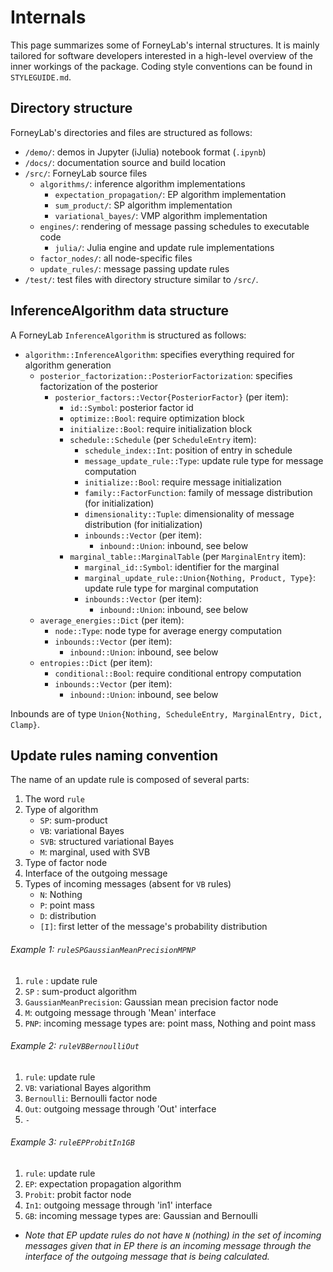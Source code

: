 # Internals

This page summarizes some of ForneyLab's internal structures. It is mainly tailored for software developers interested in a high-level overview of the inner workings of the package. Coding style conventions can be found in `STYLEGUIDE.md`.

## Directory structure

ForneyLab's directories and files are structured as follows:

- `/demo/`: demos in Jupyter (iJulia) notebook format (`.ipynb`)
- `/docs/`: documentation source and build location
- `/src/`: ForneyLab source files
    - `algorithms/`: inference algorithm implementations
        - `expectation_propagation/`: EP algorithm implementation
        - `sum_product/`: SP algorithm implementation
        - `variational_bayes/`: VMP algorithm implementation
    - `engines/`: rendering of message passing schedules to executable code
        - `julia/`: Julia engine and update rule implementations
    - `factor_nodes/`: all node-specific files
    - `update_rules/`: message passing update rules
- `/test/`: test files with directory structure similar to `/src/`.


## InferenceAlgorithm data structure

A ForneyLab `InferenceAlgorithm` is structured as follows:

- `algorithm::InferenceAlgorithm`: specifies everything required for algorithm generation
    - `posterior_factorization::PosteriorFactorization`: specifies factorization of the posterior
        - `posterior_factors::Vector{PosteriorFactor}` (per item):
            - `id::Symbol`: posterior factor id
            - `optimize::Bool`: require optimization block
            - `initialize::Bool`: require initialization block
            - `schedule::Schedule` (per `ScheduleEntry` item):
                - `schedule_index::Int`: position of entry in schedule
                - `message_update_rule::Type`: update rule type for message computation
                - `initialize::Bool`: require message initialization
                - `family::FactorFunction`: family of message distribution (for initialization)
                - `dimensionality::Tuple`: dimensionality of message distribution (for initialization)
                - `inbounds::Vector` (per item):
                    - `inbound::Union`: inbound, see below
            - `marginal_table::MarginalTable` (per `MarginalEntry` item):
                - `marginal_id::Symbol`: identifier for the marginal
                - `marginal_update_rule::Union{Nothing, Product, Type}`: update rule type for marginal computation
                - `inbounds::Vector` (per item):
                    - `inbound::Union`: inbound, see below
    - `average_energies::Dict` (per item):
        - `node::Type`: node type for average energy computation
        - `inbounds::Vector` (per item):
            - `inbound::Union`: inbound, see below
    - `entropies::Dict` (per item):
        - `conditional::Bool`: require conditional entropy computation
        - `inbounds::Vector` (per item):
            - `inbound::Union`: inbound, see below

Inbounds are of type `Union{Nothing, ScheduleEntry, MarginalEntry, Dict, Clamp}`.


## Update rules naming convention

The name of an update rule is composed of several parts:
1. The word `rule`
2. Type of algorithm
    - `SP`: sum-product
    - `VB`: variational Bayes
    - `SVB`: structured variational Bayes
    - `M`: marginal, used with SVB
3. Type of factor node
4. Interface of the outgoing message
5. Types of incoming messages (absent for `VB` rules)
    - `N`: Nothing
    - `P`: point mass
    - `D`: distribution
    - `[I]`: first letter of the message's probability distribution


###### Example 1: `ruleSPGaussianMeanPrecisionMPNP`
1. `rule` : update rule
2. `SP` : sum-product algorithm
3. `GaussianMeanPrecision`: Gaussian mean precision factor node
4. `M`: outgoing message through 'Mean' interface
5. `PNP`: incoming message types are: point mass, Nothing and point mass



###### Example 2: `ruleVBBernoulliOut`
1. `rule`: update rule
2. `VB`: variational Bayes algorithm
3. `Bernoulli`: Bernoulli factor node
4. `Out`: outgoing message through 'Out' interface
5. `-`


###### Example 3: `ruleEPProbitIn1GB`
1. `rule`: update rule
2. `EP`: expectation propagation algorithm
3. `Probit`: probit factor node
4. `In1`: outgoing message through 'in1' interface
5. `GB`: incoming message types are: Gaussian and Bernoulli
* *Note that EP update rules do not have `N` (nothing) in the set of incoming messages given that in EP there is an incoming message through the interface of the outgoing message that is being calculated.*
